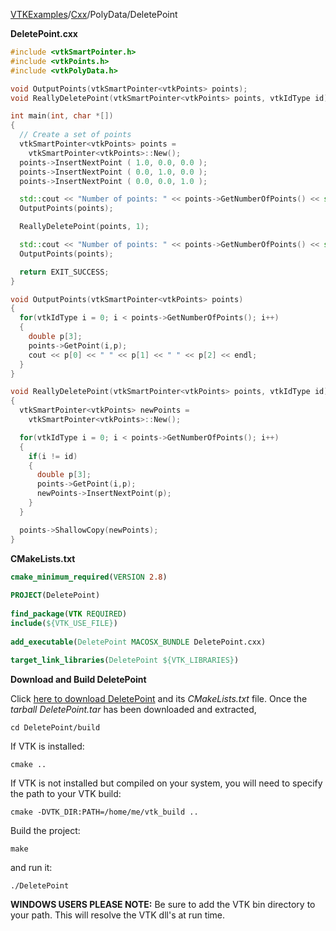 [VTKExamples](/index/)/[Cxx](/Cxx)/PolyData/DeletePoint

**DeletePoint.cxx**
```c++
#include <vtkSmartPointer.h>
#include <vtkPoints.h>
#include <vtkPolyData.h>

void OutputPoints(vtkSmartPointer<vtkPoints> points);
void ReallyDeletePoint(vtkSmartPointer<vtkPoints> points, vtkIdType id);

int main(int, char *[])
{
  // Create a set of points
  vtkSmartPointer<vtkPoints> points =
    vtkSmartPointer<vtkPoints>::New();
  points->InsertNextPoint ( 1.0, 0.0, 0.0 );
  points->InsertNextPoint ( 0.0, 1.0, 0.0 );
  points->InsertNextPoint ( 0.0, 0.0, 1.0 );

  std::cout << "Number of points: " << points->GetNumberOfPoints() << std::endl;
  OutputPoints(points);

  ReallyDeletePoint(points, 1);

  std::cout << "Number of points: " << points->GetNumberOfPoints() << std::endl;
  OutputPoints(points);

  return EXIT_SUCCESS;
}

void OutputPoints(vtkSmartPointer<vtkPoints> points)
{
  for(vtkIdType i = 0; i < points->GetNumberOfPoints(); i++)
  {
    double p[3];
    points->GetPoint(i,p);
    cout << p[0] << " " << p[1] << " " << p[2] << endl;
  }
}

void ReallyDeletePoint(vtkSmartPointer<vtkPoints> points, vtkIdType id)
{
  vtkSmartPointer<vtkPoints> newPoints =
    vtkSmartPointer<vtkPoints>::New();

  for(vtkIdType i = 0; i < points->GetNumberOfPoints(); i++)
  {
    if(i != id)
    {
      double p[3];
      points->GetPoint(i,p);
      newPoints->InsertNextPoint(p);
    }
  }

  points->ShallowCopy(newPoints);
}
```
**CMakeLists.txt**
```cmake
cmake_minimum_required(VERSION 2.8)
 
PROJECT(DeletePoint)
 
find_package(VTK REQUIRED)
include(${VTK_USE_FILE})
 
add_executable(DeletePoint MACOSX_BUNDLE DeletePoint.cxx)
 
target_link_libraries(DeletePoint ${VTK_LIBRARIES})
```

**Download and Build DeletePoint**

Click [here to download DeletePoint](https://github.com/lorensen/VTKWikiExamplesTarballs/raw/master/DeletePoint.tar) and its *CMakeLists.txt* file.
Once the *tarball DeletePoint.tar* has been downloaded and extracted,
```
cd DeletePoint/build 
```
If VTK is installed:
```
cmake ..
```
If VTK is not installed but compiled on your system, you will need to specify the path to your VTK build:
```
cmake -DVTK_DIR:PATH=/home/me/vtk_build ..
```
Build the project:
```
make
```
and run it:
```
./DeletePoint
```
**WINDOWS USERS PLEASE NOTE:** Be sure to add the VTK bin directory to your path. This will resolve the VTK dll's at run time.


